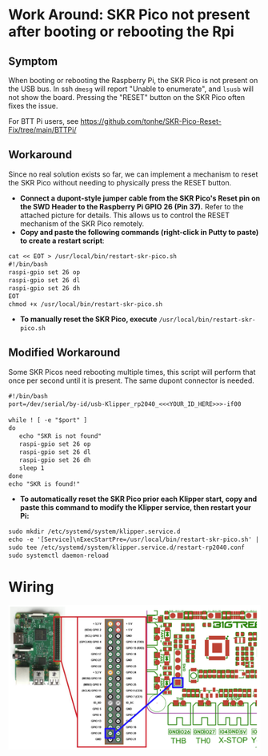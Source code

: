 # Work Around: SKR Pico not present after booting or rebooting the Rpi

## Symptom

When booting or rebooting the Raspberry Pi, the SKR Pico is not present on the USB bus. In ssh `dmesg` will report "Unable to enumerate", and `lsusb` will not show the board. Pressing the "RESET" button on the SKR Pico often fixes the issue.

For BTT Pi users, see https://github.com/tonhe/SKR-Pico-Reset-Fix/tree/main/BTTPi/

## Workaround

Since no real solution exists so far, we can implement a mechanism to reset the SKR Pico without needing to physically press the RESET button.

- **Connect a dupont-style jumper cable from the SKR Pico's Reset pin on the SWD Header to the Raspberry Pi GPIO 26 (Pin 37).** Refer to the attached picture for details. This allows us to control the RESET mechanism of the SKR Pico remotely.
- **Copy and paste the following commands (right-click in Putty to paste) to create a restart script**:
```
cat << EOT > /usr/local/bin/restart-skr-pico.sh
#!/bin/bash
raspi-gpio set 26 op
raspi-gpio set 26 dl
raspi-gpio set 26 dh
EOT
chmod +x /usr/local/bin/restart-skr-pico.sh
```

- **To manually reset the SKR Pico, execute** `/usr/local/bin/restart-skr-pico.sh`

## Modified Workaround

Some SKR Picos need rebooting multiple times, this script will perform that once per second until it is present. The same dupont connector is needed.

```
#!/bin/bash
port=/dev/serial/by-id/usb-Klipper_rp2040_<<<YOUR_ID_HERE>>>-if00

while ! [ -e "$port" ]
do
   echo "SKR is not found"
   raspi-gpio set 26 op
   raspi-gpio set 26 dl
   raspi-gpio set 26 dh
   sleep 1
done
echo "SKR is found!"
```


- **To automatically reset the SKR Pico prior each Klipper start, copy and paste this command to modify the Klipper service, then restart your Pi:**
```
sudo mkdir /etc/systemd/system/klipper.service.d
echo -e '[Service]\nExecStartPre=/usr/local/bin/restart-skr-pico.sh' | sudo tee /etc/systemd/system/klipper.service.d/restart-rp2040.conf
sudo systemctl daemon-reload
```

# Wiring

![](skr-pico-reset.png)
